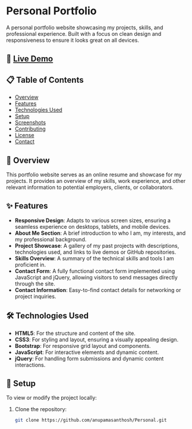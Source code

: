 # Personal Portfolio

A personal portfolio website showcasing my projects, skills, and professional experience. Built with a focus on clean design and responsiveness to ensure it looks great on all devices.

## 🚀 [Live Demo](https://anupamasanthosh.github.io/Personal/)

## 📋 Table of Contents

- [Overview](#overview)
- [Features](#features)
- [Technologies Used](#technologies-used)
- [Setup](#setup)
- [Screenshots](#screenshots)
- [Contributing](#contributing)
- [License](#license)
- [Contact](#contact)

## 📖 Overview

This portfolio website serves as an online resume and showcase for my projects. It provides an overview of my skills, work experience, and other relevant information to potential employers, clients, or collaborators.

## ✨ Features

- **Responsive Design**: Adapts to various screen sizes, ensuring a seamless experience on desktops, tablets, and mobile devices.
- **About Me Section**: A brief introduction to who I am, my interests, and my professional background.
- **Project Showcase**: A gallery of my past projects with descriptions, technologies used, and links to live demos or GitHub repositories.
- **Skills Overview**: A summary of the technical skills and tools I am proficient in.
- **Contact Form**: A fully functional contact form implemented using JavaScript and jQuery, allowing visitors to send messages directly through the site.
- **Contact Information**: Easy-to-find contact details for networking or project inquiries.

## 🛠️ Technologies Used

- **HTML5**: For the structure and content of the site.
- **CSS3**: For styling and layout, ensuring a visually appealing design.
- **Bootstrap**: For responsive grid layout and components.
- **JavaScript**: For interactive elements and dynamic content.
- **jQuery**: For handling form submissions and dynamic content interactions.

## 🔧 Setup

To view or modify the project locally:

1. Clone the repository:
   ```bash
   git clone https://github.com/anupamasanthosh/Personal.git
